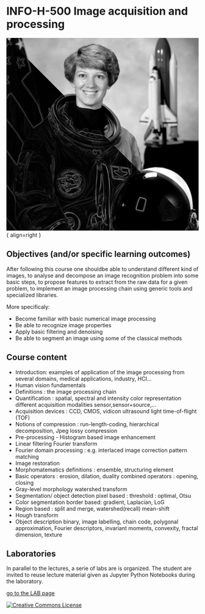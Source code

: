 # INFO-H-500 Image acquisition and processing


![Placeholder](fig/title.jpg){ align=right }


## Objectives (and/or specific learning outcomes)
After following this course one shouldbe able to understand different kind of images,
to analyse and decompose an image recognition problem into some basic steps,
to propose features to extract from the raw data for a given problem,
to implement an image processing chain using generic tools and specialized libraries.

More specificaly:

* Become familiar with basic numerical image processing
* Be able to recognize image properties
* Apply basic filtering and denoising
* Be able to segment an image using some of the classical methods

## Course content    	
* Introduction: examples of application of the image processing from several domains, medical applications, industry, HCI...
* Human vision fundamentals 
* Definitions : the image processing chain
* Quantification : spatial, spectral and intensity color representation different acquisition modalities sensor,sensor+source,...
* Acquisition devices : CCD, CMOS, vidicon ultrasound light time-of-flight (TOF)
* Notions of compression : run-length-coding, hierarchical decomposition, Jpeg lossy compression
* Pre-processing - Histogram based image enhancement
* Linear filtering Fourier transform
* Fourier domain processing : e.g. interlaced image correction pattern matching
* Image restoration 
* Morphomatematics definitions : ensemble, structuring element
* Basic operators : erosion, dilation, duality combined operators : opening, closing
* Gray-level morphology watershed transform
* Segmentation/ object detection pixel based : threshold : optimal, Otsu
* Color segmentation border based: gradient, Laplacian, LoG
* Region based : split and merge, watershed(recall) mean-shift
* Hough transform
* Object description binary, image labelling, chain code, polygonal approximation, Fourier descriptors, invariant moments, convexity, fractal dimension, texture

## Laboratories

In parallel to the lectures, a serie of labs are is organized. 
The student are invited to reuse lecture material given as Jupyter Python Notebooks during the laboratory.

[go to the LAB page](labs.md) 




<a rel="license" href="http://creativecommons.org/licenses/by-nc-sa/4.0/"><img alt="Creative Commons License" style="border-width:0" src="http://i.creativecommons.org/l/by-nc-sa/4.0/88x31.png" /></a>